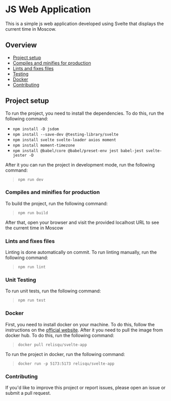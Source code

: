 # JS Web Application

This is a simple js web application developed using Svelte that displays the current time in Moscow.

## Overview

- [Project setup](#project-setup)
- [Compiles and minifies for production](#compiles-and-minifies-for-production)
- [Lints and fixes files](#lints-and-fixes-files)
- [Testing](#testing)
- [Docker](#docker)
- [Contributing](#contributing)

## Project setup

To run the project, you need to install the dependencies. To do this, run the following command:

- `npm install -D jsdom`
- `npm install --save-dev @testing-library/svelte`
- `npm install svelte svelte-loader axios moment`
- `npm install moment-timezone`
- `npm install @babel/core @babel/preset-env jest babel-jest svelte-jester -D`

After it you can run the project in development mode, run the following command:

> `npm run dev`

### Compiles and minifies for production

To build the project, run the following command:

> `npm run build`

After that, open your browser and visit the provided localhost URL to see the current time in Moscow

### Lints and fixes files

Linting is done automatically on commit. To run linting manually, run the following command:

> `npm run lint`

### Unit Testing

To run unit tests, run the following command:

> `npm run test`

### Docker

First, you need to install docker on your machine. To do this, follow the instructions on the [official website](https://docs.docker.com/get-docker/).
After it you need to pull the image from docker hub. To do this, run the following command:

> `docker pull relisqu/svelte-app`

To run the project in docker, run the following command:

> `docker run -p 5173:5173 relisqu/svelte-app`

### Contributing

If you'd like to improve this project or report issues, please open an issue or submit a pull request.
